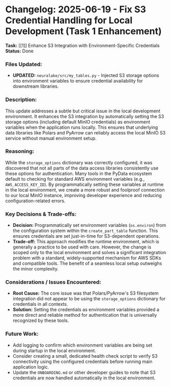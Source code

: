 # Changelog: 2025-06-19 - Fix S3 Credential Handling for Local Development (Task 1 Enhancement)

**Task:** [[1]] Enhance S3 Integration with Environment-Specific Credentials
**Status:** Done

### Files Updated:
- **UPDATED:** `neuralake/src/my_tables.py` - Injected S3 storage options into environment variables to ensure credential availability for downstream libraries.

### Description:
This update addresses a subtle but critical issue in the local development environment. It enhances the S3 integration by automatically setting the S3 storage options (including default MinIO credentials) as environment variables when the application runs locally. This ensures that underlying data libraries like Polars and PyArrow can reliably access the local MinIO S3 service without manual environment setup.

### Reasoning:
While the `storage_options` dictionary was correctly configured, it was discovered that not all parts of the data access libraries consistently use these options for authentication. Many tools in the PyData ecosystem default to checking for standard AWS environment variables (e.g., `AWS_ACCESS_KEY_ID`). By programmatically setting these variables at runtime in the local environment, we create a more robust and foolproof connection to our local MinIO instance, improving developer experience and reducing configuration-related errors.

### Key Decisions & Trade-offs:
- **Decision:** Programmatically set environment variables (`os.environ`) from the configuration system within the `create_part_table` function. This ensures credentials are set just-in-time for S3-dependent operations.
- **Trade-off:** This approach modifies the runtime environment, which is generally a practice to be used with care. However, the change is scoped only to the local environment and solves a significant integration problem with a standard, widely-supported mechanism for AWS SDKs and compatible tools. The benefit of a seamless local setup outweighs the minor complexity.

### Considerations / Issues Encountered:
- **Root Cause:** The core issue was that Polars/PyArrow's S3 filesystem integration did not appear to be using the `storage_options` dictionary for credentials in all contexts.
- **Solution:** Setting the credentials as environment variables provided a more direct and reliable method for authentication that is universally recognized by these tools.

### Future Work:
- Add logging to confirm which environment variables are being set during startup in the local environment.
- Consider creating a small, dedicated health check script to verify S3 connectivity using the configured credentials before running main application logic.
- Update the `ONBOARDING.md` or other developer guides to note that S3 credentials are now handled automatically in the local environment. 